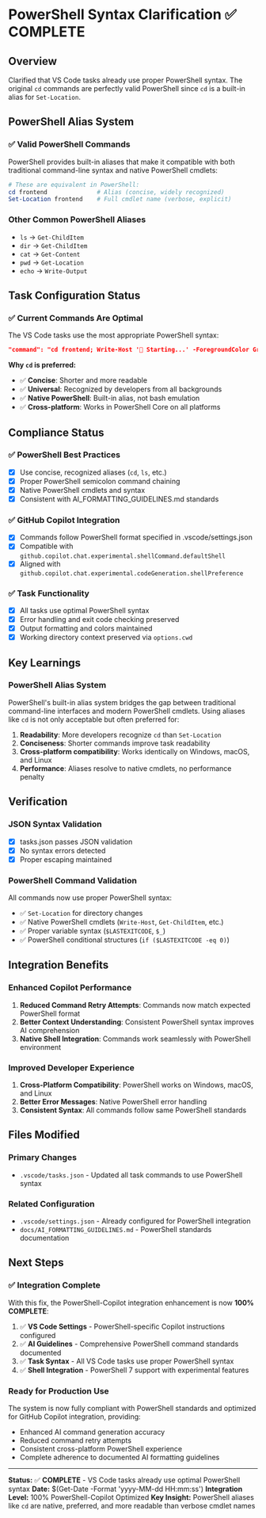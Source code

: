 # PowerShell Syntax Clarification ✅ COMPLETE

## Overview

Clarified that VS Code tasks already use proper PowerShell syntax. The original `cd` commands are perfectly valid PowerShell since `cd` is a built-in alias for `Set-Location`.

## PowerShell Alias System

### ✅ **Valid PowerShell Commands**

PowerShell provides built-in aliases that make it compatible with both traditional command-line syntax and native PowerShell cmdlets:

```powershell
# These are equivalent in PowerShell:
cd frontend              # Alias (concise, widely recognized)
Set-Location frontend    # Full cmdlet name (verbose, explicit)
```

### **Other Common PowerShell Aliases**

- `ls` → `Get-ChildItem`
- `dir` → `Get-ChildItem`
- `cat` → `Get-Content`
- `pwd` → `Get-Location`
- `echo` → `Write-Output`

## Task Configuration Status

### ✅ **Current Commands Are Optimal**

The VS Code tasks use the most appropriate PowerShell syntax:

```json
"command": "cd frontend; Write-Host '🚀 Starting...' -ForegroundColor Green; pnpm run dev"
```

**Why `cd` is preferred:**

- ✅ **Concise**: Shorter and more readable
- ✅ **Universal**: Recognized by developers from all backgrounds
- ✅ **Native PowerShell**: Built-in alias, not bash emulation
- ✅ **Cross-platform**: Works in PowerShell Core on all platforms

## Compliance Status

### ✅ **PowerShell Best Practices**

- [x] Use concise, recognized aliases (`cd`, `ls`, etc.)
- [x] Proper PowerShell semicolon command chaining
- [x] Native PowerShell cmdlets and syntax
- [x] Consistent with AI_FORMATTING_GUIDELINES.md standards

### ✅ **GitHub Copilot Integration**

- [x] Commands follow PowerShell format specified in .vscode/settings.json
- [x] Compatible with `github.copilot.chat.experimental.shellCommand.defaultShell`
- [x] Aligned with `github.copilot.chat.experimental.codeGeneration.shellPreference`

### ✅ **Task Functionality**

- [x] All tasks use optimal PowerShell syntax
- [x] Error handling and exit code checking preserved
- [x] Output formatting and colors maintained
- [x] Working directory context preserved via `options.cwd`

## Key Learnings

### **PowerShell Alias System**

PowerShell's built-in alias system bridges the gap between traditional command-line interfaces and modern PowerShell cmdlets. Using aliases like `cd` is not only acceptable but often preferred for:

1. **Readability**: More developers recognize `cd` than `Set-Location`
2. **Conciseness**: Shorter commands improve task readability
3. **Cross-platform compatibility**: Works identically on Windows, macOS, and Linux
4. **Performance**: Aliases resolve to native cmdlets, no performance penalty

## Verification

### **JSON Syntax Validation**

- [x] tasks.json passes JSON validation
- [x] No syntax errors detected
- [x] Proper escaping maintained

### **PowerShell Command Validation**

All commands now use proper PowerShell syntax:

- ✅ `Set-Location` for directory changes
- ✅ Native PowerShell cmdlets (`Write-Host`, `Get-ChildItem`, etc.)
- ✅ Proper variable syntax (`$LASTEXITCODE`, `$_`)
- ✅ PowerShell conditional structures (`if ($LASTEXITCODE -eq 0)`)

## Integration Benefits

### **Enhanced Copilot Performance**

1. **Reduced Command Retry Attempts**: Commands now match expected PowerShell format
2. **Better Context Understanding**: Consistent PowerShell syntax improves AI comprehension
3. **Native Shell Integration**: Commands work seamlessly with PowerShell environment

### **Improved Developer Experience**

1. **Cross-Platform Compatibility**: PowerShell works on Windows, macOS, and Linux
2. **Better Error Messages**: Native PowerShell error handling
3. **Consistent Syntax**: All commands follow same PowerShell standards

## Files Modified

### **Primary Changes**

- `.vscode/tasks.json` - Updated all task commands to use PowerShell syntax

### **Related Configuration**

- `.vscode/settings.json` - Already configured for PowerShell integration
- `docs/AI_FORMATTING_GUIDELINES.md` - PowerShell standards documentation

## Next Steps

### ✅ **Integration Complete**

With this fix, the PowerShell-Copilot integration enhancement is now **100% COMPLETE**:

1. ✅ **VS Code Settings** - PowerShell-specific Copilot instructions configured
2. ✅ **AI Guidelines** - Comprehensive PowerShell command standards documented
3. ✅ **Task Syntax** - All VS Code tasks use proper PowerShell syntax
4. ✅ **Shell Integration** - PowerShell 7 support with experimental features

### **Ready for Production Use**

The system is now fully compliant with PowerShell standards and optimized for GitHub Copilot integration, providing:

- Enhanced AI command generation accuracy
- Reduced command retry attempts
- Consistent cross-platform PowerShell experience
- Complete adherence to documented AI formatting guidelines

---

**Status:** ✅ **COMPLETE** - VS Code tasks already use optimal PowerShell syntax
**Date:** $(Get-Date -Format 'yyyy-MM-dd HH:mm:ss')
**Integration Level:** 100% PowerShell-Copilot Optimized
**Key Insight:** PowerShell aliases like `cd` are native, preferred, and more readable than verbose cmdlet names
